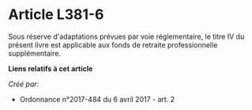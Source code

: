 # Article L381-6

Sous réserve d'adaptations prévues par voie réglementaire, le titre IV du présent livre est applicable aux fonds de retraite
professionnelle supplémentaire.

**Liens relatifs à cet article**

_Créé par_:

  - Ordonnance n°2017-484 du 6 avril 2017 - art. 2
